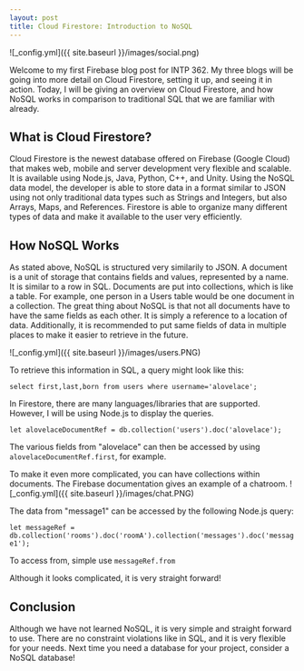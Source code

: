```yaml
---
layout: post
title: Cloud Firestore: Introduction to NoSQL
---
```


![_config.yml]({{ site.baseurl }}/images/social.png)

Welcome to my first Firebase blog post for INTP 362. My three blogs will be going into more detail on Cloud Firestore, setting it up, and seeing it in action. Today, I will be giving an overview on Cloud Firestore, and how NoSQL works in comparison to traditional SQL that we are familiar with already.


## What is Cloud Firestore?
Cloud Firestore is the newest database offered on Firebase (Google Cloud) that makes web, mobile and server development very flexible and scalable. It is available using Node.js, Java, Python, C++, and Unity. Using the NoSQL data model, the developer is able to store data in a format similar to JSON using not only traditional data types such as Strings and Integers, but also Arrays, Maps, and References. Firestore is able to organize many different types of data and make it available to the user very efficiently. 

## How NoSQL Works
As stated above, NoSQL is structured very similarily to JSON. A document is a unit of storage that contains fields and values, represented by a name. It is similar to a row in SQL. Documents are put into collections, which is like a table. For example, one person in a Users table would be one document in a collection. The great thing about NoSQL is that not all documents have to have the same fields as each other. It is simply a reference to a location of data. Additionally, it is recommended to put same fields of data in multiple places to make it easier to retrieve in the future. 

![_config.yml]({{ site.baseurl }}/images/users.PNG)

To retrieve this information in SQL, a query might look like this:  

`select first,last,born from users where username='alovelace';`
  
In Firestore, there are many languages/libraries that are supported. However, I will be using Node.js to display the queries.  

`let alovelaceDocumentRef = db.collection('users').doc('alovelace');`

The various fields from "alovelace" can then be accessed by using `alovelaceDocumentRef.first`, for example.

To make it even more complicated, you can have collections within documents. The Firebase documentation gives an example of a chatroom.
![_config.yml]({{ site.baseurl }}/images/chat.PNG)

The data from "message1" can be accessed by the following Node.js query:  

`let messageRef = db.collection('rooms').doc('roomA').collection('messages').doc('message1');`  

To access from, simple use `messageRef.from`

Although it looks complicated, it is very straight forward!

## Conclusion
Although we have not learned NoSQL, it is very simple and straight forward to use. There are no constraint violations like in SQL, and it is very flexible for your needs. Next time you need a database for your project, consider a NoSQL database!


